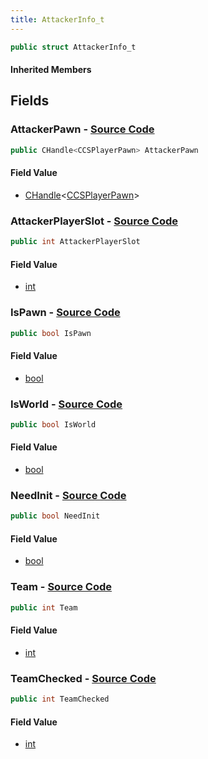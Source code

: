```yaml
---
title: AttackerInfo_t
---
```


```csharp
public struct AttackerInfo_t
```

#### Inherited Members

## Fields

### **AttackerPawn** - [Source Code](https://github.com/swiftly-solution/swiftlys2/blob/main/managed/src/SwiftlyS2.Shared/Natives/Structs/CTakeDamageInfo.cs#L14)

```csharp
public CHandle<CCSPlayerPawn> AttackerPawn
```

#### Field Value

- [CHandle](/docs/api/shared/natives/chandle-1)<[CCSPlayerPawn](/docs/api/shared/schemadefinitions/ccsplayerpawn)>

### **AttackerPlayerSlot** - [Source Code](https://github.com/swiftly-solution/swiftlys2/blob/main/managed/src/SwiftlyS2.Shared/Natives/Structs/CTakeDamageInfo.cs#L15)

```csharp
public int AttackerPlayerSlot
```

#### Field Value

- [int](https://learn.microsoft.com/dotnet/api/system.int32)

### **IsPawn** - [Source Code](https://github.com/swiftly-solution/swiftlys2/blob/main/managed/src/SwiftlyS2.Shared/Natives/Structs/CTakeDamageInfo.cs#L12)

```csharp
public bool IsPawn
```

#### Field Value

- [bool](https://learn.microsoft.com/dotnet/api/system.boolean)

### **IsWorld** - [Source Code](https://github.com/swiftly-solution/swiftlys2/blob/main/managed/src/SwiftlyS2.Shared/Natives/Structs/CTakeDamageInfo.cs#L13)

```csharp
public bool IsWorld
```

#### Field Value

- [bool](https://learn.microsoft.com/dotnet/api/system.boolean)

### **NeedInit** - [Source Code](https://github.com/swiftly-solution/swiftlys2/blob/main/managed/src/SwiftlyS2.Shared/Natives/Structs/CTakeDamageInfo.cs#L11)

```csharp
public bool NeedInit
```

#### Field Value

- [bool](https://learn.microsoft.com/dotnet/api/system.boolean)

### **Team** - [Source Code](https://github.com/swiftly-solution/swiftlys2/blob/main/managed/src/SwiftlyS2.Shared/Natives/Structs/CTakeDamageInfo.cs#L17)

```csharp
public int Team
```

#### Field Value

- [int](https://learn.microsoft.com/dotnet/api/system.int32)

### **TeamChecked** - [Source Code](https://github.com/swiftly-solution/swiftlys2/blob/main/managed/src/SwiftlyS2.Shared/Natives/Structs/CTakeDamageInfo.cs#L16)

```csharp
public int TeamChecked
```

#### Field Value

- [int](https://learn.microsoft.com/dotnet/api/system.int32)

